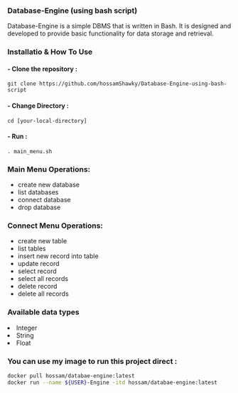 ### Database-Engine (using bash script)
Database-Engine is a simple DBMS that is written in Bash. It is designed and developed to provide basic functionality for data storage and retrieval.
### Installatio & How To Use
   #### - Clone the repository :
  ```
 git clone https://github.com/hossamShawky/Database-Engine-using-bash-script
  ```
   #### - Change Directory : 
  ```
  cd [your-local-directory]
  ```
  #### - Run :
  ```
  . main_menu.sh
  ```
### Main Menu Operations:
  - create new database
  - list databases
  - connect database
  - drop database
  ### Connect Menu Operations:
  - create new table
  - list tables
  - insert new record into table
  - update record 
  - select record
  - select all records
  - delete record
  - delete all records


### Available data types

<li> Integer </li>
<li> String </li>
<li> Float </li>


### You can use my image to run this project direct : 
  ```bash
  docker pull hossam/databae-engine:latest
  docker run --name ${USER}-Engine -itd hossam/databae-engine:latest
  ```